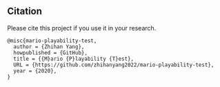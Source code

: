 ## Citation

Please cite this project if you use it in your research.

```
@misc{mario-playability-test,
  author = {Zhihan Yang},
  howpublished = {GitHub},
  title = {{M}ario {P}layability {T}est},
  URL = {https://github.com/zhihanyang2022/mario-playability-test},
  year = {2020},
}
```
